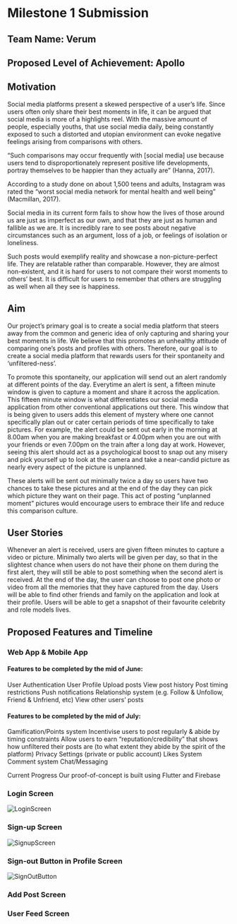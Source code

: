 # Milestone 1 Submission

## Team Name: Verum
## Proposed Level of Achievement: Apollo

## Motivation 

Social media platforms present a skewed perspective of a user’s life. Since users often only share their best moments in life, it can be argued that social media is more of a highlights reel. With the massive amount of people, especially youths, that use social media daily, being constantly exposed to such a distorted and utopian environment can evoke negative feelings arising from comparisons with others.

“Such comparisons may occur frequently with [social media] use because users tend to disproportionately represent positive life developments, portray themselves to be happier than they actually are” (Hanna, 2017). 

According to a study done on about 1,500 teens and adults, Instagram was rated the “worst social media network for mental health and well being” (Macmillan, 2017).

Social media in its current form fails to show how the lives of those around us are just as imperfect as our own, and that they are just as human and fallible as we are. It is incredibly rare to see posts about negative circumstances such as an argument, loss of a job, or feelings of isolation or loneliness.

Such posts would exemplify reality and showcase a non-picture-perfect life. They are relatable rather than comparable. However, they are almost non-existent, and it is hard for users to not compare their worst moments to others’ best. It is difficult for users to remember that others are struggling as well when all they see is happiness.



## Aim 

Our project’s primary goal is to create a social media platform that steers away from the common and generic idea of only capturing and sharing your best moments in life. We believe that this promotes an unhealthy attitude of comparing one’s posts and profiles with others. Therefore, our goal is to create a social media platform that rewards users for their spontaneity and ‘unfiltered-ness’. 

To promote this spontaneity, our application will send out an alert randomly at different points of the day. Everytime an alert is sent, a fifteen minute window is given to capture a moment and share it across the application. This fifteen minute window is what differentiates our social media application from other conventional applications out there. This window that is being given to users adds this element of mystery where one cannot specifically plan out or cater certain periods of time specifically to take pictures. For example, the alert could be sent out early in the morning at 8.00am when you are making breakfast or 4.00pm when you are out with your friends or even 7.00pm on the train after a long day at work. However, seeing this alert should act as a psychological boost to snap out any misery and pick yourself up to look at the camera and take a near-candid picture as nearly every aspect of the picture is unplanned. 

These alerts will be sent out minimally twice a day so users have two chances to take these pictures and at the end of the day they can pick which picture they want on their page.  This act of posting “unplanned moment” pictures would encourage users to embrace their life and reduce this comparison culture.

## User Stories

Whenever an alert is received, users are given fifteen minutes to capture a video or picture.
Minimally two alerts will be given per day, so that in the slightest chance when users do not have their phone on them during the first alert, they will still be able to post something when the second alert is received. 
At the end of the day, the user can choose to post one photo or video from all the memories that they have captured from the day.
Users will be able to find other friends and family on the application and look at their profile.
Users will be able to get a snapshot of their favourite celebrity and role models lives. 



## Proposed Features and Timeline

### Web App & Mobile App

#### Features to be completed by the mid of June: 

User Authentication
User Profile
Upload posts
View post history
Post timing restrictions
Push notifications
Relationship system (e.g. Follow & Unfollow, Friend & Unfriend, etc)
View other users’ posts


#### Features to be completed by the mid of July: 
Gamification/Points system 
Incentivise users to post regularly & abide by timing constraints
Allow users to earn “reputation/credibility” that shows how unfiltered their posts are (to what extent they abide by the spirit of the platform) 
Privacy Settings (private or public account)
Likes System
Comment system
Chat/Messaging

Current Progress
Our proof-of-concept is built using Flutter and Firebase

### Login Screen

![LoginScreen](https://user-images.githubusercontent.com/81674501/170652498-0f1c1299-0a27-46af-8dcb-e67cba875831.png)


### Sign-up Screen

![SignupScreen](https://user-images.githubusercontent.com/81674501/170652484-b5c498d4-1d02-4186-8ab6-0672fee73476.png)


### Sign-out Button in Profile Screen

![SignOutButton](https://user-images.githubusercontent.com/81674501/170652527-b48d56e1-a504-484c-895b-9889925de3e6.png)


### Add Post Screen



### User Feed Screen






